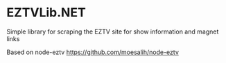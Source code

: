 # EZTVLib.NET
Simple library for scraping the EZTV site for show information and magnet links

Based on node-eztv https://github.com/moesalih/node-eztv

